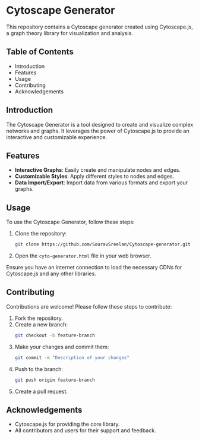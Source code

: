 # Cytoscape Generator  
 
This repository contains a Cytoscape generator created using Cytoscape.js, a graph theory library for visualization and analysis. 

## Table of Contents

- Introduction
- Features
- Usage
- Contributing
- Acknowledgements
 
## Introduction

The Cytoscape Generator is a tool designed to create and visualize complex networks and graphs. It leverages the power of Cytoscape.js to provide an interactive and customizable experience. 

## Features 
   
- **Interactive Graphs**: Easily create and manipulate nodes and edges.
- **Customizable Styles**: Apply different styles to nodes and edges.
- **Data Import/Export**: Import data from various formats and export your graphs. 

## Usage

To use the Cytoscape Generator, follow these steps:

1. Clone the repository:
    ```bash
    git clone https://github.com/SouravSreelan/Cytoscape-generator.git
    ```
2. Open the `cyto-generator.html` file in your web browser.

Ensure you have an internet connection to load the necessary CDNs for Cytoscape.js and any other libraries.

## Contributing

Contributions are welcome! Please follow these steps to contribute: 

1. Fork the repository.
2. Create a new branch:
    ```bash
    git checkout -b feature-branch
    ```
3. Make your changes and commit them:
    ```bash
    git commit -m "Description of your changes"
    ```
4. Push to the branch:
    ```bash
    git push origin feature-branch
    ```
5. Create a pull request.

## Acknowledgements

- Cytoscape.js for providing the core library.
- All contributors and users for their support and feedback.
  


